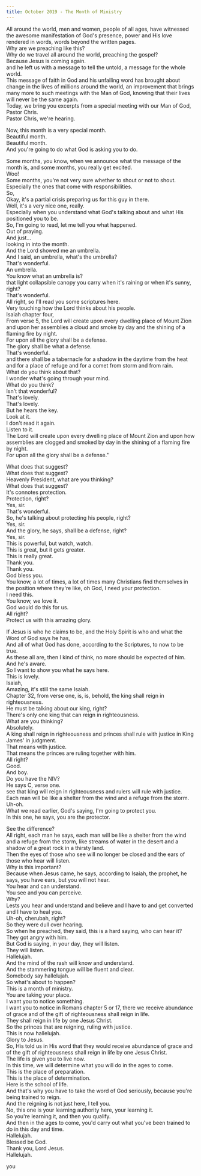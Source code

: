 ```yaml
---
title: October 2019 - The Month of Ministry
---
```

 All around the world, men and women, people of all ages, have witnessed the awesome manifestation of God's presence, power and His love rendered in words, words beyond the written pages.  
Why are we preaching like this?  
Why do we travel all around the world, preaching the gospel?  
Because Jesus is coming again.  
 and he left us with a message to tell the untold, a message for the whole world.  
This message of faith in God and his unfailing word has brought about change in the lives of millions around the world, an improvement that brings many more to such meetings with the Man of God, knowing that their lives will never be the same again.  
Today, we bring you excerpts from a special meeting with our Man of God, Pastor Chris.  
 Pastor Chris, we're hearing.  


  
Now, this month is a very special month.  
Beautiful month.  
Beautiful month.  
And you're going to do what God is asking you to do.  


  
 Some months, you know, when we announce what the message of the month is, and some months, you really get excited.  
Woo!  
Some months, you're not very sure whether to shout or not to shout.  
Especially the ones that come with responsibilities.  
So,  
 Okay, it's a partial crisis preparing us for this guy in there.  
Well, it's a very nice one, really.  
Especially when you understand what God's talking about and what His positioned you to be.  
So, I'm going to read, let me tell you what happened.  
Out of praying.  
And just...  
 looking in into the month.  
And the Lord showed me an umbrella.  
And I said, an umbrella, what's the umbrella?  
That's wonderful.  
An umbrella.  
You know what an umbrella is?  
 that light collapsible canopy you carry when it's raining or when it's sunny, right?  
That's wonderful.  
All right, so I'll read you some scriptures here.  
Very touching how the Lord thinks about his people.  
Isaiah chapter four,  
 From verse 5, the Lord will create upon every dwelling place of Mount Zion and upon her assemblies a cloud and smoke by day and the shining of a flaming fire by night.  
For upon all the glory shall be a defense.  
The glory shall be what a defense.  
That's wonderful.  
 and there shall be a tabernacle for a shadow in the daytime from the heat and for a place of refuge and for a comet from storm and from rain.  
What do you think about that?  
I wonder what's going through your mind.  
What do you think?  
Isn't that wonderful?  
That's lovely.  
 That's lovely.  
But he hears the key.  
Look at it.  
I don't read it again.  
Listen to it.  
The Lord will create upon every dwelling place of Mount Zion and upon how assemblies are clogged and smoked by day in the shining of a flaming fire by night.  
 For upon all the glory shall be a defense."  


  
What does that suggest?  
What does that suggest?  
Heavenly President, what are you thinking?  
What does that suggest?  
It's connotes protection.  
 Protection, right?  
Yes, sir.  
That's wonderful.  
So, he's talking about protecting his people, right?  
Yes, sir.  
And the glory, he says, shall be a defense, right?  
Yes, sir.  
This is powerful, but watch, watch.  
This is great, but it gets greater.  
 This is really great.  
Thank you.  
Thank you.  
God bless you.  
You know, a lot of times, a lot of times many Christians find themselves in the position where they're like, oh God, I need your protection.  
I need this.  
You know, we love it.  
God would do this for us.  
 All right?  
Protect us with this amazing glory.  


  
If Jesus is who he claims to be, and the Holy Spirit is who and what the Word of God says he has,  
 And all of what God has done, according to the Scriptures, to now to be true.  
As these all are, then I kind of think, no more should be expected of him.  
And he's aware.  
So I want to show you what he says here.  
This is lovely.  
Isaiah,  
 Amazing, it's still the same Isaiah.  
Chapter 32, from verse one, is, is, behold, the king shall reign in righteousness.  
He must be talking about our king, right?  
There's only one king that can reign in righteousness.  
What are you thinking?  
Absolutely.  
 A king shall reign in righteousness and princes shall rule with justice in King James' in judgment.  
That means with justice.  
That means the princes are ruling together with him.  
All right?  
Good.  
And boy.  
Do you have the NIV?  
He says C, verse one.  
 see that king will reign in righteousness and rulers will rule with justice.  
Each man will be like a shelter from the wind and a refuge from the storm.  
Uh-oh.  
What we read earlier, God's saying, I'm going to protect you.  
In this one, he says, you are the protector.  


  
 See the difference?  
All right, each man he says, each man will be like a shelter from the wind and a refuge from the storm, like streams of water in the desert and a shadow of a great rock in a thirsty land.  
Then the eyes of those who see will no longer be closed and the ears of those who hear will listen.  
 Why is this important?  
Because when Jesus came, he says, according to Isaiah, the prophet, he says, you have ears, but you will not hear.  
You hear and can understand.  
You see and you can perceive.  
Why?  
Lests you hear and understand and believe and I have to and get converted and I have to heal you.  
 Uh-oh, cherubah, right?  
So they were dull over hearing.  
So when he preached, they said, this is a hard saying, who can hear it?  
They got angry with him.  
But God is saying, in your day, they will listen.  
They will listen.  
Hallelujah.  
 And the mind of the rash will know and understand.  
And the stammering tongue will be fluent and clear.  
Somebody say hallelujah.  
So what's about to happen?  
This is a month of ministry.  
 You are taking your place.  
I want you to notice something.  
I want you to notice in Romans chapter 5 or 17, there we receive abundance of grace and of the gift of righteousness shall reign in life.  
They shall reign in life by one Jesus Christ.  
So the princes that are reigning, ruling with justice.  
This is now hallelujah.  
 Glory to Jesus.  
So, His told us in His word that they would receive abundance of grace and of the gift of righteousness shall reign in life by one Jesus Christ.  
The life is given you to live now.  
In this time, we will determine what you will do in the ages to come.  
 This is the place of preparation.  
This is the place of determination.  
Here is the school of life.  
And that's why you have to take the word of God seriously, because you're being trained to reign.  
And the reigning is not just here, I tell you.  
No, this one is your learning authority here, your learning it.  
 So you're learning it, and then you qualify.  
And then in the ages to come, you'd carry out what you've been trained to do in this day and time.  
Hallelujah.  
Blessed be God.  
Thank you, Lord Jesus.  
Hallelujah.  


  
 you